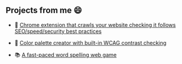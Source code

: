 ## Projects from me 😄

- 🤖 [Chrome extension that crawls your website checking it follows SEO/speed/security best practices](https://www.checkbot.io/)

- 🎨 [Color palette creator with built-in WCAG contrast checking](https://www.inclusivecolors.com/)

- 📚 [A fast-paced word spelling web game](https://seanwilson.itch.io/wordoid)

<!--
**seanw/seanw** is a ✨ _special_ ✨ repository because its `README.md` (this file) appears on your GitHub profile.

Here are some ideas to get you started:

- 🔭 I’m currently working on ...
- 🌱 I’m currently learning ...
- 👯 I’m looking to collaborate on ...
- 🤔 I’m looking for help with ...
- 💬 Ask me about ...
- 📫 How to reach me: ...
- 😄 Pronouns: ...
- ⚡ Fun fact: ...
-->
